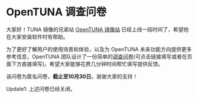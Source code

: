# OpenTUNA 调查问卷

大家好！TUNA 镜像的兄弟站 [OpenTUNA 镜像站](https://opentuna.cn) 已经上线一段时间了，希望他在大家安装软件时有帮助。

为了更好了解用户的使用场景和体验，以及为 OpenTUNA 未来功能方向提供更多参考信息，OpenTUNA 团队设计了一份简单的[调查问卷](https://jinshuju.net/f/To1oEA?x_field_1=tuna)(可点击链接填写或者在页面下方直接填写)。希望大家能够花费几分钟时间帮忙填写提供反馈。

该问卷为匿名问卷，**截止至10月30日**。谢谢大家的支持！

Update1: 上述问卷已经关闭。

<!--<script src="https://jinshuju.net/f/To1oEA/embedded.js?inner_redirect=false&banner=show&background=white&height=2893"></script>-->
